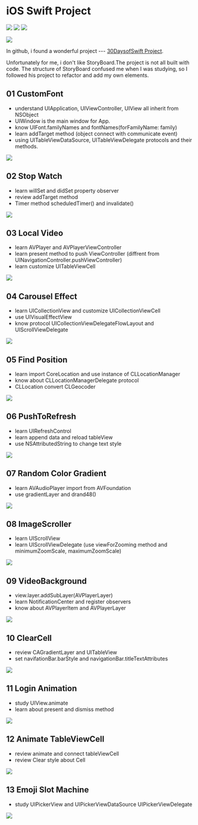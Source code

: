 # iOS Swift Project

![](https://img.shields.io/badge/Swift-5.0-important.svg?style=plastic&logo=swift)
![](https://img.shields.io/badge/Xcode-11.3-ff69b4.svg??style=plastic&logo=apache)
![](https://img.shields.io/badge/QQ-1970014719-blue.svg??style=plastic&logo=tencent-qq)


![](resource/cover.png)

In github, i found a wonderful project --- [30DaysofSwift Project](https://github.com/allenwong/30DaysofSwift).

Unfortunately for me, i don't like StoryBoard.The project is not all built with code. The structure of StoryBoard confused me when I was studying, so I followed his project to refactor and add my own elements.
## 01 CustomFont

- understand UIApplication, UIViewController, UIView all inherit from NSObject
- UIWindow is the main window for App.
- know UIFont.familyNames and fontNames(forFamilyName: family)
- learn addTarget method (object connect with communicate event)
- using UITableViewDataSource, UITableViewDelegate protocols and their methods.

![](resource/1.gif)

## 02 Stop Watch
- learn willSet and didSet property observer
- review addTarget method
- Timer method scheduledTimer() and invalidate()

![](resource/2.gif)

## 03 Local Video
- learn AVPlayer and AVPlayerViewController
- learn present method to push ViewController (diffrent from UINavigationController.pushViewController)
- learn customize UITableViewCell

![](resource/3.gif)

## 04 Carousel Effect
- learn UICollectionView and customize UICollectionViewCell
- use UIVisualEffectView 
- know protocol UICollectionViewDelegateFlowLayout and UIScrollViewDelegate

![](resource/4.gif)


## 05 Find Position
- learn import CoreLocation and use instance of CLLocationManager
- know about CLLocationManagerDelegate protocol
- CLLocation convert CLGeocoder

![](resource/5.png)

## 06 PushToRefresh
- learn UIRefreshControl
- learn append data and reload tableView
- use NSAttributedString to change text style

![](resource/6.gif)

## 07 Random Color Gradient
- learn AVAudioPlayer import from AVFoundation 
- use gradientLayer and drand48()

![](resource/7.gif)

## 08 ImageScroller
- learn UIScrollView
- learn UIScrollViewDelegate (use viewForZooming method and minimumZoomScale, maximumZoomScale)

![](resource/8.gif)


## 09 VideoBackground
- view.layer.addSubLayer(AVPlayerLayer)
- learn NotificationCenter and register observers
- know about AVPlayerItem and AVPlayerLayer

![](resource/9.gif)

## 10 ClearCell
- review CAGradientLayer and UITableView
- set navifationBar.barStyle and navigationBar.titleTextAttributes

![](resource/10.gif)

## 11 Login Animation
- study UIView.animate 
- learn about present and dismiss method

![](resource/11.gif)


## 12 Animate TableViewCell
- review animate and connect tableViewCell
- review Clear style about Cell

![](resource/12.gif)

## 13 Emoji Slot Machine
- study UIPickerView and UIPickerViewDataSource UIPickerViewDelegate

![](resource/13.gif)
